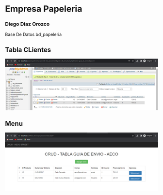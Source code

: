 # Empresa Papeleria
### Diego Diaz Orozco
Base De Datos bd_papeleria

## Tabla CLientes
![CLientes](https://github.com/aecortega/UIII-Act-1-MVC-/blob/main/Captura%20de%20pantalla%202023-11-08%20123004.png)

## Menu
![menu](https://github.com/aecortega/UIII-Act-1-MVC-/blob/main/Captura%20de%20pantalla%202023-11-08%20123139.png)
